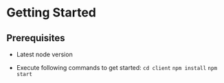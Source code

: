 # Getting Started

## Prerequisites
- Latest node version

- Execute following commands to get started:
`cd client`
`npm install`
`npm start`